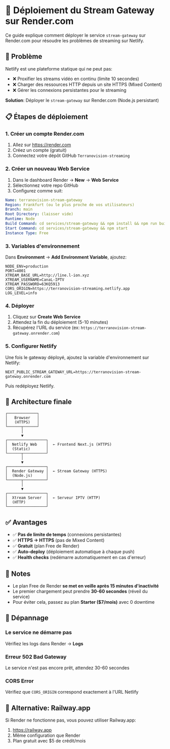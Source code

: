 # 🚀 Déploiement du Stream Gateway sur Render.com

Ce guide explique comment déployer le service `stream-gateway` sur Render.com pour résoudre les problèmes de streaming sur Netlify.

## 🎯 Problème

Netlify est une plateforme statique qui ne peut pas:
- ❌ Proxifier les streams vidéo en continu (limite 10 secondes)
- ❌ Charger des ressources HTTP depuis un site HTTPS (Mixed Content)
- ❌ Gérer les connexions persistantes pour le streaming

**Solution**: Déployer le `stream-gateway` sur Render.com (Node.js persistant)

## 📋 Étapes de déploiement

### 1. Créer un compte Render.com

1. Allez sur https://render.com
2. Créez un compte (gratuit)
3. Connectez votre dépôt GitHub `Terranovision-streaming`

### 2. Créer un nouveau Web Service

1. Dans le dashboard Render → **New** → **Web Service**
2. Sélectionnez votre repo GitHub
3. Configurez comme suit:

```yaml
Name: terranovision-stream-gateway
Region: Frankfurt (ou le plus proche de vos utilisateurs)
Branch: main
Root Directory: (laisser vide)
Runtime: Node
Build Command: cd services/stream-gateway && npm install && npm run build
Start Command: cd services/stream-gateway && npm start
Instance Type: Free
```

### 3. Variables d'environnement

Dans **Environment** → **Add Environment Variable**, ajoutez:

```
NODE_ENV=production
PORT=4001
XTREAM_BASE_URL=http://line.l-ion.xyz
XTREAM_USERNAME=CanaL-IPTV
XTREAM_PASSWORD=63KQ5913
CORS_ORIGIN=https://terranovision-streaming.netlify.app
LOG_LEVEL=info
```

### 4. Déployer

1. Cliquez sur **Create Web Service**
2. Attendez la fin du déploiement (5-10 minutes)
3. Récupérez l'URL du service (ex: `https://terranovision-stream-gateway.onrender.com`)

### 5. Configurer Netlify

Une fois le gateway déployé, ajoutez la variable d'environnement sur Netlify:

```
NEXT_PUBLIC_STREAM_GATEWAY_URL=https://terranovision-stream-gateway.onrender.com
```

Puis redéployez Netlify.

## 🔧 Architecture finale

```
┌─────────────┐
│   Browser   │
│   (HTTPS)   │
└──────┬──────┘
       │
       ▼
┌─────────────────┐
│  Netlify Web    │  ← Frontend Next.js (HTTPS)
│  (Static)       │
└──────┬──────────┘
       │
       ▼
┌─────────────────┐
│  Render Gateway │  ← Stream Gateway (HTTPS)
│  (Node.js)      │
└──────┬──────────┘
       │
       ▼
┌─────────────────┐
│  Xtream Server  │  ← Serveur IPTV (HTTP)
│  (HTTP)         │
└─────────────────┘
```

## ✅ Avantages

- ✅ **Pas de limite de temps** (connexions persistantes)
- ✅ **HTTPS → HTTPS** (pas de Mixed Content)
- ✅ **Gratuit** (plan Free de Render)
- ✅ **Auto-deploy** (déploiement automatique à chaque push)
- ✅ **Health checks** (redémarre automatiquement en cas d'erreur)

## 📝 Notes

- Le plan Free de Render **se met en veille après 15 minutes d'inactivité**
- Le premier chargement peut prendre **30-60 secondes** (réveil du service)
- Pour éviter cela, passez au plan **Starter ($7/mois)** avec 0 downtime

## 🐛 Dépannage

### Le service ne démarre pas

Vérifiez les logs dans Render → **Logs**

### Erreur 502 Bad Gateway

Le service n'est pas encore prêt, attendez 30-60 secondes

### CORS Error

Vérifiez que `CORS_ORIGIN` correspond exactement à l'URL Netlify

## 🔄 Alternative: Railway.app

Si Render ne fonctionne pas, vous pouvez utiliser Railway.app:

1. https://railway.app
2. Même configuration que Render
3. Plan gratuit avec $5 de crédit/mois
